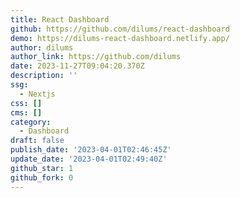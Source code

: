 ```yaml
---
title: React Dashboard
github: https://github.com/dilums/react-dashboard
demo: https://dilums-react-dashboard.netlify.app/
author: dilums
author_link: https://github.com/dilums
date: 2023-11-27T09:04:20.370Z
description: ''
ssg:
  - Nextjs
css: []
cms: []
category:
  - Dashboard
draft: false
publish_date: '2023-04-01T02:46:45Z'
update_date: '2023-04-01T02:49:40Z'
github_star: 1
github_fork: 0
---
```

